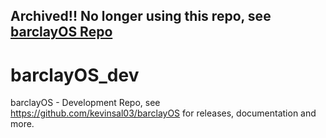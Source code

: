 ## Archived!! No longer using this repo, see [barclayOS Repo](https://github.com/kevinsal03/barclayOS)

# barclayOS_dev
barclayOS - Development Repo, see https://github.com/kevinsal03/barclayOS for releases, documentation and more.
